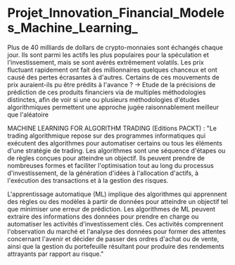 # Projet_Innovation_Financial_Modeles_Machine_Learning_

Plus de 40 milliards de dollars de crypto-monnaies sont échangés chaque jour. Ils sont parmi les actifs les plus populaires pour la spéculation et l'investissement, mais se sont avérés extrêmement volatils. Les prix fluctuant rapidement ont fait des millionnaires quelques chanceux et ont causé des pertes écrasantes à d'autres. Certains de ces mouvements de prix auraient-ils pu être prédits à l'avance ? -> Etude de la précisions de prédiction de ces produits financiers via de multiples méthodologies distinctes, afin de voir si une ou plusieurs méthodologies d'études algorithmiques permettent une approche jugée raisonnablement meilleur que l'aléatoire


MACHINE LEARNING FOR ALGORITHM TRADING (Editions PACKT) : "Le trading algorithmique repose sur des programmes informatiques qui exécutent des algorithmes pour automatiser certains ou tous les éléments d'une stratégie de trading. Les algorithmes sont une séquence d'étapes ou de règles conçues pour atteindre un objectif. Ils peuvent prendre de nombreuses formes et faciliter l'optimisation tout au long du processus d'investissement, de la génération d'idées à l'allocation d'actifs, à l'exécution des transactions et à la gestion des risques.

L'apprentissage automatique (ML) implique des algorithmes qui apprennent des règles ou des modèles à partir de données pour atteindre un objectif tel que minimiser une erreur de prédiction. Les algorithmes de ML peuvent extraire des informations des données pour prendre en charge ou automatiser les activités d'investissement clés. Ces activités comprennent l'observation du marché et l'analyse des données pour former des attentes concernant l'avenir et décider de passer des ordres d'achat ou de vente, ainsi que la gestion du portefeuille résultant pour produire des rendements attrayants par rapport au risque."
